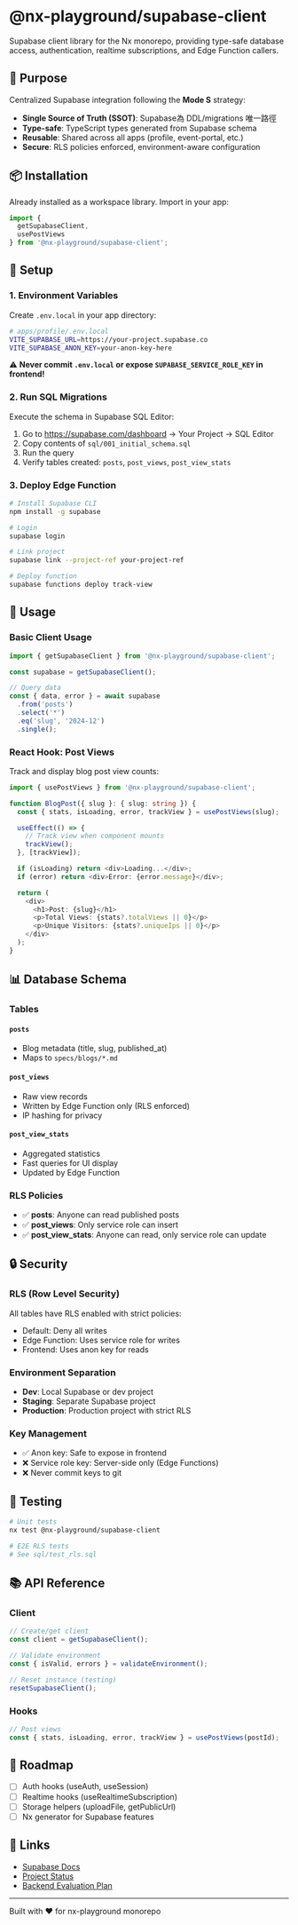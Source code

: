 # @nx-playground/supabase-client

Supabase client library for the Nx monorepo, providing type-safe database access, authentication, realtime subscriptions, and Edge Function callers.

## 🎯 Purpose

Centralized Supabase integration following the **Mode S** strategy:
- **Single Source of Truth (SSOT)**: Supabase為 DDL/migrations 唯一路徑
- **Type-safe**: TypeScript types generated from Supabase schema
- **Reusable**: Shared across all apps (profile, event-portal, etc.)
- **Secure**: RLS policies enforced, environment-aware configuration

## 📦 Installation

Already installed as a workspace library. Import in your app:

```typescript
import { 
  getSupabaseClient, 
  usePostViews 
} from '@nx-playground/supabase-client';
```

## 🔧 Setup

### 1. Environment Variables

Create `.env.local` in your app directory:

```bash
# apps/profile/.env.local
VITE_SUPABASE_URL=https://your-project.supabase.co
VITE_SUPABASE_ANON_KEY=your-anon-key-here
```

⚠️ **Never commit `.env.local` or expose `SUPABASE_SERVICE_ROLE_KEY` in frontend!**

### 2. Run SQL Migrations

Execute the schema in Supabase SQL Editor:

1. Go to https://supabase.com/dashboard → Your Project → SQL Editor
2. Copy contents of `sql/001_initial_schema.sql`
3. Run the query
4. Verify tables created: `posts`, `post_views`, `post_view_stats`

### 3. Deploy Edge Function

```bash
# Install Supabase CLI
npm install -g supabase

# Login
supabase login

# Link project
supabase link --project-ref your-project-ref

# Deploy function
supabase functions deploy track-view
```

## 🚀 Usage

### Basic Client Usage

```typescript
import { getSupabaseClient } from '@nx-playground/supabase-client';

const supabase = getSupabaseClient();

// Query data
const { data, error } = await supabase
  .from('posts')
  .select('*')
  .eq('slug', '2024-12')
  .single();
```

### React Hook: Post Views

Track and display blog post view counts:

```typescript
import { usePostViews } from '@nx-playground/supabase-client';

function BlogPost({ slug }: { slug: string }) {
  const { stats, isLoading, error, trackView } = usePostViews(slug);

  useEffect(() => {
    // Track view when component mounts
    trackView();
  }, [trackView]);

  if (isLoading) return <div>Loading...</div>;
  if (error) return <div>Error: {error.message}</div>;

  return (
    <div>
      <h1>Post: {slug}</h1>
      <p>Total Views: {stats?.totalViews || 0}</p>
      <p>Unique Visitors: {stats?.uniqueIps || 0}</p>
    </div>
  );
}
```

## 📊 Database Schema

### Tables

#### `posts`
- Blog metadata (title, slug, published_at)
- Maps to `specs/blogs/*.md`

#### `post_views`
- Raw view records
- Written by Edge Function only (RLS enforced)
- IP hashing for privacy

#### `post_view_stats`
- Aggregated statistics
- Fast queries for UI display
- Updated by Edge Function

### RLS Policies

- ✅ **posts**: Anyone can read published posts
- ✅ **post_views**: Only service role can insert
- ✅ **post_view_stats**: Anyone can read, only service role can update

## 🔒 Security

### RLS (Row Level Security)
All tables have RLS enabled with strict policies:
- Default: Deny all writes
- Edge Function: Uses service role for writes
- Frontend: Uses anon key for reads

### Environment Separation
- **Dev**: Local Supabase or dev project
- **Staging**: Separate Supabase project
- **Production**: Production project with strict RLS

### Key Management
- ✅ Anon key: Safe to expose in frontend
- ❌ Service role key: Server-side only (Edge Functions)
- ❌ Never commit keys to git

## 🧪 Testing

```bash
# Unit tests
nx test @nx-playground/supabase-client

# E2E RLS tests
# See sql/test_rls.sql
```

## 📚 API Reference

### Client

```typescript
// Create/get client
const client = getSupabaseClient();

// Validate environment
const { isValid, errors } = validateEnvironment();

// Reset instance (testing)
resetSupabaseClient();
```

### Hooks

```typescript
// Post views
const { stats, isLoading, error, trackView } = usePostViews(postId);
```

## 🎯 Roadmap

- [ ] Auth hooks (useAuth, useSession)
- [ ] Realtime hooks (useRealtimeSubscription)
- [ ] Storage helpers (uploadFile, getPublicUrl)
- [ ] Nx generator for Supabase features

## 🔗 Links

- [Supabase Docs](https://supabase.com/docs)
- [Project Status](../../specs/PROJECT_STATUS.md)
- [Backend Evaluation Plan](../../specs/BACKEND/BACKEND_EVALUATION.md)

---

Built with ❤️ for nx-playground monorepo
